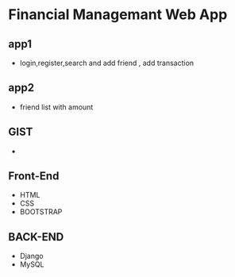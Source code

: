 
# Financial Managemant Web App 


## app1
- login,register,search and add friend , add transaction

## app2
- friend list with amount

## GIST
- 

## Front-End
- HTML
- CSS
- BOOTSTRAP


## BACK-END
- Django
- MySQL
